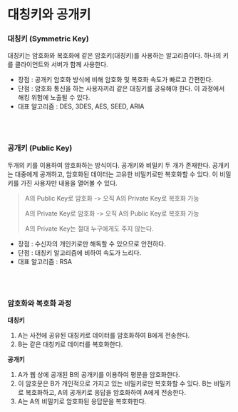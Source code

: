 # 대칭키와 공개키

### 대칭키 (Symmetric Key)

대칭키는 암호화와 복호화에 같은 암호키(대칭키)를 사용하는 알고리즘이다. 하나의 키를 클라이언트와 서버가 함께 사용한다.

- 장점 : 공개키 암호화 방식에 비해 암호화 및 복호화 속도가 빠르고 간편한다.
- 단점 : 암호화 통신을 하는 사용자끼리 같은 대칭키를 공유해야 한다. 이 과정에서 해킹 위험에 노출될 수 있다.
- 대표 알고리즘 : DES, 3DES, AES, SEED, ARIA

</br>

</br>

### 공개키 (Public Key)

두개의 키를 이용하여 암호화하는 방식이다. 공개키와 비밀키 두 개가 존재한다. 공개키는 대중에게 공개하고, 암호화된 데이터는 고유한 비밀키로만 복호화할 수 있다. 이 비밀키를 가진 사용자만 내용을 열어볼 수 있다.

> A의 Public Key로 암호화 -> 오직 A의 Private Key로 복호화 가능
>
> A의 Private Key로 암호화 -> 오직 A의 Public Key로 복호화 가능
>
> A의 Private Key는 절대 누구에게도 주지 않는다.

- 장점 : 수신자의 개인키로만 해독할 수 있으므로 안전하다.
- 단점 : 대칭키 알고리즘에 비하여 속도가 느리다.
- 대표 알고리즘 : RSA

</br>

</br>

### 암호화와 복호화 과정

**대칭키**

1. A는 사전에 공유된 대칭키로 데이터를 암호화하여 B에게 전송한다.
2. B는 같은 대칭키로 데이터를 복호화한다.

**공개키**

1. A가 웹 상에 공개된 B의 공개키를 이용하여 평문을 암호화한다.
2. 이 암호문은 B가 개인적으로 가지고 있는 비밀키로만 복호화할 수 있다. B는 비밀키로 복호화하고, A의 공개키로 응답을 암호화하여 A에게 전송한다.
3. A는 A의 비밀키로 암호화된 응답문을 복호화한다.